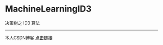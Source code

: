 # MachineLearningID3
决策树之 ID3 算法

----------------------------------------------

本人CSDN博客 [点击链接](http://blog.csdn.net/lemon_tree12138)